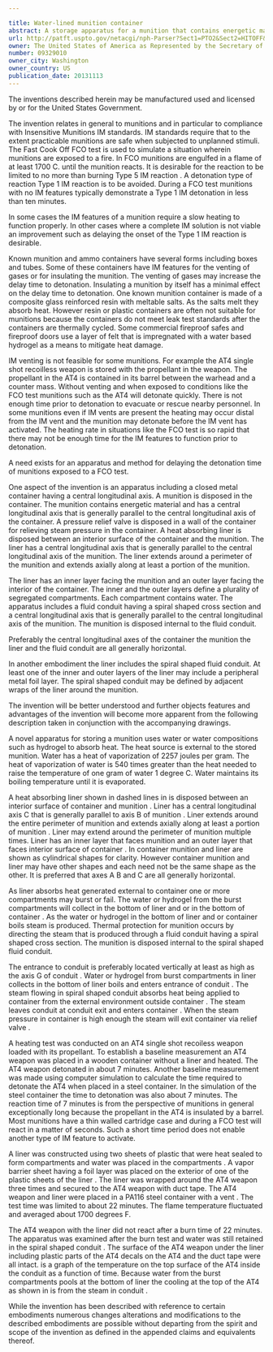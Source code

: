 ```yaml
---

title: Water-lined munition container
abstract: A storage apparatus for a munition that contains energetic material uses a water-filled liner to absorb heat applied from the exterior of the storage apparatus. The liner is disposed between the munition and a metal storage container. The liner has segregated compartments which release water into either the storage container or the liner itself. The released water boils and forms steam. A spiral-shaped steam conduit is formed in either the wall of the storage container or in the liner itself. The steam conduit directs the steam away from the munition. The metal storage container includes a pressure relief valve to release the steam pressure. The storage apparatus delays the detonation of the energetic material in the munition.
url: http://patft.uspto.gov/netacgi/nph-Parser?Sect1=PTO2&Sect2=HITOFF&p=1&u=%2Fnetahtml%2FPTO%2Fsearch-adv.htm&r=1&f=G&l=50&d=PALL&S1=09329010&OS=09329010&RS=09329010
owner: The United States of America as Represented by the Secretary of the Army
number: 09329010
owner_city: Washington
owner_country: US
publication_date: 20131113
---
```

The inventions described herein may be manufactured used and licensed by or for the United States Government.

The invention relates in general to munitions and in particular to compliance with Insensitive Munitions IM standards. IM standards require that to the extent practicable munitions are safe when subjected to unplanned stimuli. The Fast Cook Off FCO test is used to simulate a situation wherein munitions are exposed to a fire. In FCO munitions are engulfed in a flame of at least 1700 C. until the munition reacts. It is desirable for the reaction to be limited to no more than burning Type 5 IM reaction . A detonation type of reaction Type 1 IM reaction is to be avoided. During a FCO test munitions with no IM features typically demonstrate a Type 1 IM detonation in less than ten minutes.

In some cases the IM features of a munition require a slow heating to function properly. In other cases where a complete IM solution is not viable an improvement such as delaying the onset of the Type 1 IM reaction is desirable.

Known munition and ammo containers have several forms including boxes and tubes. Some of these containers have IM features for the venting of gases or for insulating the munition. The venting of gases may increase the delay time to detonation. Insulating a munition by itself has a minimal effect on the delay time to detonation. One known munition container is made of a composite glass reinforced resin with meltable salts. As the salts melt they absorb heat. However resin or plastic containers are often not suitable for munitions because the containers do not meet leak test standards after the containers are thermally cycled. Some commercial fireproof safes and fireproof doors use a layer of felt that is impregnated with a water based hydrogel as a means to mitigate heat damage.

IM venting is not feasible for some munitions. For example the AT4 single shot recoilless weapon is stored with the propellant in the weapon. The propellant in the AT4 is contained in its barrel between the warhead and a counter mass. Without venting and when exposed to conditions like the FCO test munitions such as the AT4 will detonate quickly. There is not enough time prior to detonation to evacuate or rescue nearby personnel. In some munitions even if IM vents are present the heating may occur distal from the IM vent and the munition may detonate before the IM vent has activated. The heating rate in situations like the FCO test is so rapid that there may not be enough time for the IM features to function prior to detonation.

A need exists for an apparatus and method for delaying the detonation time of munitions exposed to a FCO test.

One aspect of the invention is an apparatus including a closed metal container having a central longitudinal axis. A munition is disposed in the container. The munition contains energetic material and has a central longitudinal axis that is generally parallel to the central longitudinal axis of the container. A pressure relief valve is disposed in a wall of the container for relieving steam pressure in the container. A heat absorbing liner is disposed between an interior surface of the container and the munition. The liner has a central longitudinal axis that is generally parallel to the central longitudinal axis of the munition. The liner extends around a perimeter of the munition and extends axially along at least a portion of the munition.

The liner has an inner layer facing the munition and an outer layer facing the interior of the container. The inner and the outer layers define a plurality of segregated compartments. Each compartment contains water. The apparatus includes a fluid conduit having a spiral shaped cross section and a central longitudinal axis that is generally parallel to the central longitudinal axis of the munition. The munition is disposed internal to the fluid conduit.

Preferably the central longitudinal axes of the container the munition the liner and the fluid conduit are all generally horizontal.

In another embodiment the liner includes the spiral shaped fluid conduit. At least one of the inner and outer layers of the liner may include a peripheral metal foil layer. The spiral shaped conduit may be defined by adjacent wraps of the liner around the munition.

The invention will be better understood and further objects features and advantages of the invention will become more apparent from the following description taken in conjunction with the accompanying drawings.

A novel apparatus for storing a munition uses water or water compositions such as hydrogel to absorb heat. The heat source is external to the stored munition. Water has a heat of vaporization of 2257 joules per gram. The heat of vaporization of water is 540 times greater than the heat needed to raise the temperature of one gram of water 1 degree C. Water maintains its boiling temperature until it is evaporated.

A heat absorbing liner shown in dashed lines in is disposed between an interior surface of container and munition . Liner has a central longitudinal axis C that is generally parallel to axis B of munition . Liner extends around the entire perimeter of munition and extends axially along at least a portion of munition . Liner may extend around the perimeter of munition multiple times. Liner has an inner layer that faces munition and an outer layer that faces interior surface of container . In container munition and liner are shown as cylindrical shapes for clarity. However container munition and liner may have other shapes and each need not be the same shape as the other. It is preferred that axes A B and C are all generally horizontal.

As liner absorbs heat generated external to container one or more compartments may burst or fail. The water or hydrogel from the burst compartments will collect in the bottom of liner and or in the bottom of container . As the water or hydrogel in the bottom of liner and or container boils steam is produced. Thermal protection for munition occurs by directing the steam that is produced through a fluid conduit having a spiral shaped cross section. The munition is disposed internal to the spiral shaped fluid conduit.

The entrance to conduit is preferably located vertically at least as high as the axis G of conduit . Water or hydrogel from burst compartments in liner collects in the bottom of liner boils and enters entrance of conduit . The steam flowing in spiral shaped conduit absorbs heat being applied to container from the external environment outside container . The steam leaves conduit at conduit exit and enters container . When the steam pressure in container is high enough the steam will exit container via relief valve .

A heating test was conducted on an AT4 single shot recoiless weapon loaded with its propellant. To establish a baseline measurement an AT4 weapon was placed in a wooden container without a liner and heated. The AT4 weapon detonated in about 7 minutes. Another baseline measurement was made using computer simulation to calculate the time required to detonate the AT4 when placed in a steel container. In the simulation of the steel container the time to detonation was also about 7 minutes. The reaction time of 7 minutes is from the perspective of munitions in general exceptionally long because the propellant in the AT4 is insulated by a barrel. Most munitions have a thin walled cartridge case and during a FCO test will react in a matter of seconds. Such a short time period does not enable another type of IM feature to activate.

A liner was constructed using two sheets of plastic that were heat sealed to form compartments and water was placed in the compartments . A vapor barrier sheet having a foil layer was placed on the exterior of one of the plastic sheets of the liner . The liner was wrapped around the AT4 weapon three times and secured to the AT4 weapon with duct tape. The AT4 weapon and liner were placed in a PA116 steel container with a vent . The test time was limited to about 22 minutes. The flame temperature fluctuated and averaged about 1700 degrees F.

The AT4 weapon with the liner did not react after a burn time of 22 minutes. The apparatus was examined after the burn test and water was still retained in the spiral shaped conduit . The surface of the AT4 weapon under the liner including plastic parts of the AT4 decals on the AT4 and the duct tape were all intact. is a graph of the temperature on the top surface of the AT4 inside the conduit as a function of time. Because water from the burst compartments pools at the bottom of liner the cooling at the top of the AT4 as shown in is from the steam in conduit .

While the invention has been described with reference to certain embodiments numerous changes alterations and modifications to the described embodiments are possible without departing from the spirit and scope of the invention as defined in the appended claims and equivalents thereof.

